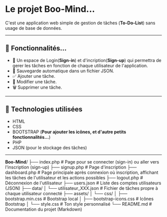 #  Le projet Boo-Mind... 

C'est une application web simple de gestion de tâches (**To-Do-List**) sans usage de base de données.

---

## 🚀 Fonctionnalités...

- 🔐 Un espace de Login(**Sign-in**) et d'incription(**Sign-up**) qui permettra de gerer les tâches en fonction de chaque utilisateur de l'application.
- 💾 Sauvegarde automatique dans un fichier JSON.
- ✅ Ajouter une tâche.
- 📝 Modifier une tâche.
- 🗑️ Supprimer une tâche.

---

## 🧰 Technologies utilisées

- HTML
- CSS
- BOOTSTRAP (**Pour ajouter les icônes, et d'autre petits fonctionnalités...**)
- PHP
- JSON (pour le stockage des tâches)

---

**Boo-Mind**/ ├── index.php                  # Page pour se connecter (sign-in) ou aller vers l'inscription (sign-up) ├── signup.php                 # Page d'inscription ├── dashboard.php              # Page principale après connexion où inscription, affichant les tâches de l'utilisateur et les actions possibles ├── logout.php                 # Déconnexion de l'utilisateur ├── users.json                 # Liste des comptes utilisateurs (JSON) ├── data/ │   └── utilisateur\_XXX.json   # Fichier de tâches propre à chaque utilisateur connecté ├── assets/ │   └── css/ │       ├── bootstrap.min.css          # Bootstrap local │       ├── bootstrap-icons.css        # Icônes Bootstrap │       └── style.css                  # Ton style personnalisé └── README.md                 # Documentation du projet (Markdown)
